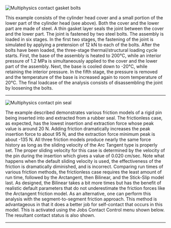 ![Multiphysics contact gasket bolts](https://user-images.githubusercontent.com/130690758/232110981-1237fcf9-a71b-435b-b71d-9e8682ef20ec.png)

This example consists of the cylinder head cover and a small portion of the lower part of the cylinder head (see above). Both the cover and the lower part are made of steel. A thin gasket layer seals the joint between the cover and the lower part. The joint is fastened by two steel bolts. The assembly is loaded in six stages. In the first two stages, the fastening of the joint is simulated by applying a pretension of 12 kN to each of the bolts. After the bolts have been loaded, the three-stage thermal/structural loading cycle starts. First, the base of the assembly is heated to 200°C, while an interior pressure of 1.2 MPa is simultaneously applied to the cover and the lower part of the assembly. Next, the base is cooled down to -20°C, while retaining the interior pressure. In the fifth stage, the pressure is removed and the temperature of the base is increased again to room temperature of 20°C. The final loadcase of the analysis consists of disassembling the joint by loosening the bolts. 
***
![Multiphysics contact pin seal](https://user-images.githubusercontent.com/130690758/232475669-cc566a33-54cd-4fc5-b161-91eb4af02deb.png)

The example described  demonstrates various friction models of a rigid pin being inserted into and extracted from a rubber seal. 
The frictionless case, as expected, has the lowest insertion and extraction force whose peak value is around 20 N. Adding friction dramatically increases the peak insertion force to about 95 N, and the extraction force minimum peak is about -135 N. All three friction models produce nearly the same force history as long as the sliding velocity of the Arc Tangent type is properly set. The proper sliding velocity for this case is determined by the velocity of the pin during the insertion which gives a value of 0.020 cm/sec. Note what happens when the default sliding velocity is used, the effectiveness of the friction is dramatically diminished, and is incorrect. 
Comparing run times of various friction methods, the frictionless case requires the least amount of run time, followed by the Arctangent, then Bilinear, and the Stick-Slip model last. As designed, the Bilinear takes a bit more times but has the benefit of realistic default parameters that do not underestimate the friction forces like the Arctangent friction model. 
As an alternative, one can perform this analysis with the segment-to-segment friction approach. This method is advantageous in that it does a better job for self-contact that occurs in this model. This is activated using the Jobs Contact Control menu shown below. The resultant contact status is also shown. 
***

